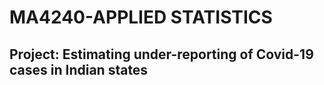 # MA4240-APPLIED STATISTICS
## Project: Estimating under-reporting of Covid-19 cases in Indian states
